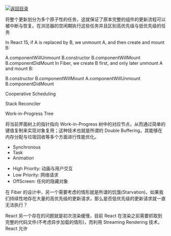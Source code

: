 [![返回目录](https://parg.co/UY3)](https://parg.co/U0I)

将整个更新划分为多个原子性的任务，这就保证了原本完整的组件的更新流程可以被中断与恢复。在浏览器的空闲期执行这些任务并且区别高优先级与低优先级的任务

In React 15, if A is replaced by B, we unmount A, and then create and mount B:

A.componentWillUnmount
B.constructor
B.componentWillMount
B.componentDidMount
In Fiber, we create B first, and only later unmount A and mount B:

B.constructor
B.componentWillMount
A.componentWillUnmount
B.componentDidMount

Cooperative Scheduling

Stack Reconciler

Work-in-Progress Tree

将当前界面树上的指针指向 Work-in-Progress 树中的对应节点，从而通过简单的键值复制来实现对象复用；这种技术也就是所谓的 Double Buffering，其能够在内存分配与垃圾回收等多个方面进行性能优化。

- Synchronous
- Task
- Animation

* High Priority: 动画与用户交互
* Low Priority: 网络请求
* OffScreen: 任何的隐藏对象

在 Fiber 的设计中，另一个需要考虑的情形就是所谓的饥饿(Starvation)，如果我们持续性地存在大量的高优先级的更新请求，那么是否低优先级的更新请求就一直无法执行？

React 另一个存在的问题就是初次渲染缓慢，目前 React 在渲染之前需要抓取到完整的代码文件(不考虑异步加载的情形)，而利用 Streaming Rendering 技术，React 允许
